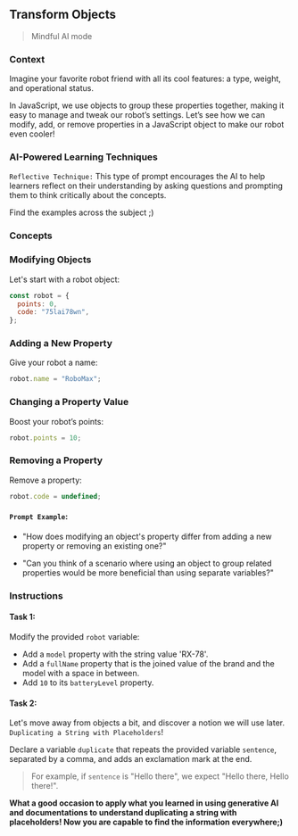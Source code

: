 ## Transform Objects

> Mindful AI mode

### Context

Imagine your favorite robot friend with all its cool features: a type, weight, and operational status.

In JavaScript, we use objects to group these properties together, making it easy to manage and tweak our robot’s settings. Let’s see how we can modify, add, or remove properties in a JavaScript object to make our robot even cooler!

### AI-Powered Learning Techniques

`Reflective Technique:`
This type of prompt encourages the AI to help learners reflect on their understanding by asking questions and prompting them to think critically about the concepts.

Find the examples across the subject ;)

### Concepts

### Modifying Objects

Let's start with a robot object:

```js
const robot = {
  points: 0,
  code: "75lai78wn",
};
```

### Adding a New Property

Give your robot a name:

```js
robot.name = "RoboMax";
```

### Changing a Property Value

Boost your robot’s points:

```js
robot.points = 10;
```

### Removing a Property

Remove a property:

```js
robot.code = undefined;
```

#### **`Prompt Example`**:

- "How does modifying an object's property differ from adding a new property or removing an existing one?"

- "Can you think of a scenario where using an object to group related properties would be more beneficial than using separate variables?"

### Instructions

#### Task 1:

Modify the provided `robot` variable:

- Add a `model` property with the string value 'RX-78'.
- Add a `fullName` property that is the joined value of the brand and the model with a space in between.
- Add `10` to its `batteryLevel` property.

#### Task 2:

Let's move away from objects a bit, and discover a notion we will use later. `Duplicating a String with Placeholders`!

Declare a variable `duplicate` that repeats the provided variable `sentence`, separated by a comma, and adds an exclamation mark at the end.

> For example, if `sentence` is "Hello there", we expect "Hello there, Hello there!".

**What a good occasion to apply what you learned in using generative AI and documentations to understand duplicating a string with placeholders! Now you are capable to find the information everywhere;)**
